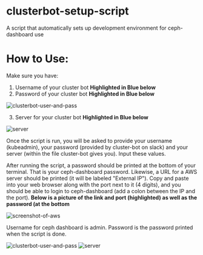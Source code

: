 # clusterbot-setup-script
A script that automatically sets up development environment for ceph-dashboard use

# How to Use:

Make sure you have:
1. Username of your cluster bot **Highlighted in Blue below**
2. Password of your cluster bot **Highlighted in Blue below**

![clusterbot-user-and-pass](https://user-images.githubusercontent.com/36835422/58724848-a2791000-83ab-11e9-9e3f-4a5f00348431.png)

3. Server for your cluster bot **Highlighted in Blue below**

![server](https://user-images.githubusercontent.com/36835422/58724857-a7d65a80-83ab-11e9-8cc7-dccd36b74d6f.png)

Once the script is run, you will be asked to provide your username (kubeadmin), your password (provided by cluster-bot on slack) and your server (within the file cluster-bot gives you). Input these values.

After running the script, a password should be printed at the bottom of your terminal. That is your ceph-dashboard password.
Likewise, a URL for a AWS server should be printed (it will be labeled "External IP"). Copy and paste into your web browser along with the port next to it (4 digits), and you should be able to login to ceph-dashboard (add a colon between the IP and the port). **Below is a picture of the link and port (highlighted) as well as the password (at the bottom**

![screenshot-of-aws](https://user-images.githubusercontent.com/36835422/58724582-04854580-83ab-11e9-99b4-bf95aec53db9.png)

Username for ceph dashboard is admin.
Password is the password printed when the script is done.


![clusterbot-user-and-pass](https://user-images.githubusercontent.com/36835422/58724848-a2791000-83ab-11e9-9e3f-4a5f00348431.png)
![server](https://user-images.githubusercontent.com/36835422/58724857-a7d65a80-83ab-11e9-8cc7-dccd36b74d6f.png)

